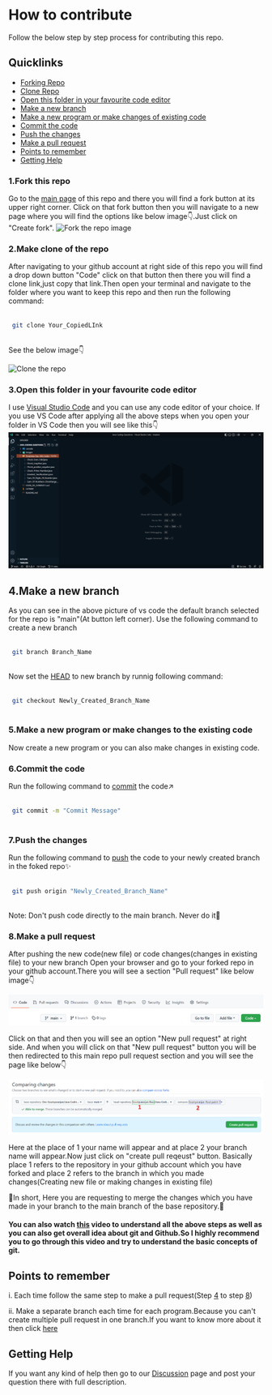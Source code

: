 [comment]: <> (# Welcome <img src="https://github.com/TheDudeThatCode/TheDudeThatCode/blob/master/Assets/Hi.gif" width="29px">)

[comment]: <> (A big welcome and thank you for considering contributing to this repo! It’s people like you that make it a reality for users in our community.
I'm really glad you're reading this, because we need passionate java programmer to help this project come to fruition.We want to make contributing to 
this project as easy and transparent as possible, whether it's:)

[comment]: <> (- Adding a new program)
[comment]: <> (- Discussing the current state of the code)
[comment]: <> (- Submitting a fix)
[comment]: <> (- Proposing new code idea)
[comment]: <> (- Becoming a maintainer)

# How to contribute

Follow the below step by step process for contributing this repo.

## Quicklinks

* [Forking Repo](#1fork-this-repo)
* [Clone Repo](#2make-clone-of-the-repo)
* [Open this folder in your favourite code editor](#3open-this-folder-in-your-favourite-code-editor)
* [Make a new branch](#4make-a-new-branch)
* [Make a new program or make changes of existing code](#5make-a-new-program-or-make-changes-to-the-existing-code)
* [Commit the code](#6commit-the-code)
* [Push the changes](#7push-the-changes)
* [Make a pull request](#8make-a-pull-request)
* [Points to remember](#points-to-remember)
* [Getting Help](#getting-help)



### 1.Fork this repo

Go to the [main page](https://github.com/Dev-Soumyaranjan/Java-Coding-Questions) of this repo and there you will find a fork button at its upper right corner. Click
on that fork button then you will navigate to a new page where you will find the options like below image👇.Just click on "Create fork".
<img src="https://github.com/Dev-Soumyaranjan/Java-Coding-Questions/blob/main/images/Fork-page.png" alt="Fork the repo image">

### 2.Make clone of the repo

After navigating to your github account at right side of this repo you will find a drop down button "Code" click on that button then there you will find a clone link,just
copy that link.Then open your terminal and navigate to the folder where you want to keep this repo and then run the following command:

```bash

 git clone Your_CopiedLInk
 
```
See the below image👇

<img src="https://github.com/Dev-Soumyaranjan/Java-Coding-Questions/blob/main/images/cloning%20repo.png" alt="Clone the repo">


### 3.Open this folder in your favourite code editor

I use [Visual Studio Code](https://code.visualstudio.com/download) and you can use any code editor of your choice.
If you use VS Code after applying all the above steps when you open your folder in VS Code then you will see like this👇
<img src="https://github.com/Dev-Soumyaranjan/Dev-Soumyaranjan/blob/main/Assets/vs%20code.png" alt="VS code">

## 4.Make a new branch

As you can see in the above picture of vs code the default branch selected for the repo is "main"(At button left corner).
Use the following command to create a new branch

```bash

 git branch Branch_Name
 
```

Now set the [HEAD](https://stackoverflow.com/questions/2304087/what-is-head-in-git#:~:text=The%20HEAD%20in%20Git%20is,the%20next%20commit%20you%20do.) to new branch by runnig following command:


```bash

 git checkout Newly_Created_Branch_Name
 
```


### 5.Make a new program or make changes to the existing code

Now create a new program or you can also make changes in existing code.


### 6.Commit the code

Run the following command to [commit](https://en.wikipedia.org/wiki/Commit_(version_control)) the code↗️

```bash

 git commit -m "Commit Message"
 
```

### 7.Push the changes

Run the following command to [push](https://en.wikipedia.org/wiki/Commit_(version_control)) the code to your newly created branch in the foked repo✨

```bash

 git push origin "Newly_Created_Branch_Name"
 
```

Note: Don't push code directly to the main branch. Never do it🚫

### 8.Make a pull request

After pushing the new code(new file) or code changes(changes in existing file) to your new branch
Open your browser and go to your forked repo in your github account.There you will see a section "Pull request" like below image👇

<img src="https://github.com/Dev-Soumyaranjan/Dev-Soumyaranjan/blob/main/Assets/Repo_Menu.png" alt="Repo_Menu">

Click on that and then you will see an option "New pull request" at right side. And when you will click on that "New pull request" button you will be then
redirected to this main repo pull request section and you will see the page like below👇

<img src="https://github.com/Dev-Soumyaranjan/Dev-Soumyaranjan/blob/main/Assets/Pull%20request.png" alt="Pull request">

Here at the place of 1 your name will appear and at place 2 your branch name will appear.Now just click on "create pull reqeust" button.
Basically place 1 refers to the repository in your github account which you have forked and place 2 refers to the branch in which you made changes(Creating new file
or making changes in existing file)

🚀In short, Here you are requesting to merge the changes which you have made in your branch to the main branch of the base repository.🚀

#### You can also watch [this](https://www.youtube.com/watch?v=apGV9Kg7ics&t=2840s) video to understand all the above steps as well as you can also get overall idea about git and Github.So I highly recommend you to go through this video and try to understand the basic concepts of git.

## Points to remember

i. Each time follow the same step to make a pull request(Step [4](###4.Make-a-new-branch) to step [8](###8.Make-a-pull-request))

ii. Make a separate branch each time for each program.Because you can't create multiple pull request in one branch.If you want to know more about it then click [here](https://www.youtube.com/watch?v=apGV9Kg7ics?&t=2785)


## Getting Help

If you want any kind of help then go to our [Discussion](https://github.com/Dev-Soumyaranjan/Java-Coding-Questions/discussions) page and post your question there
with full description.
